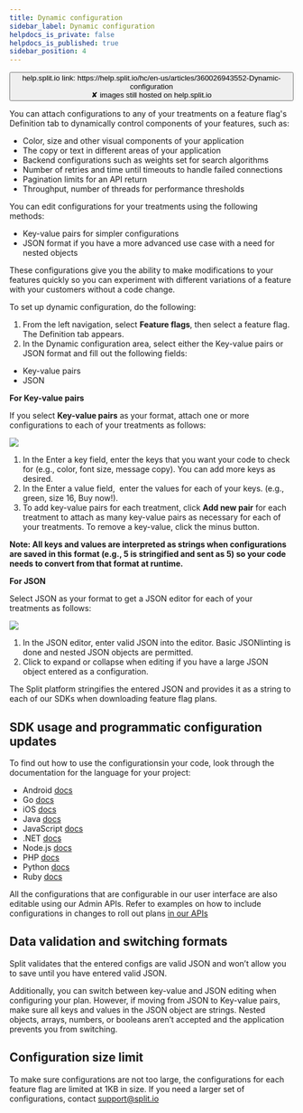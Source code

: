 ```yaml
---
title: Dynamic configuration
sidebar_label: Dynamic configuration
helpdocs_is_private: false
helpdocs_is_published: true
sidebar_position: 4
---
```


<p>
  <button style={{borderRadius:'8px', border:'1px', fontFamily:'Courier New', fontWeight:'800', textAlign:'left'}}> help.split.io link: https://help.split.io/hc/en-us/articles/360026943552-Dynamic-configuration <br /> ✘ images still hosted on help.split.io </button>
</p>

You can attach configurations to any of your treatments on a feature flag's Definition tab to dynamically control components of your features, such as:

* Color, size and other visual components of your application
* The copy or text in different areas of your application
* Backend configurations such as weights set for search algorithms
* Number of retries and time until timeouts to handle failed connections
* Pagination limits for an API return
* Throughput, number of threads for performance thresholds

You can edit configurations for your treatments using the following methods:

* Key-value pairs for simpler configurations
* JSON format if you have a more advanced use case with a need for nested objects

These configurations give you the ability to make modifications to your features quickly so you can experiment with different variations of a feature with your customers without a code change.

To set up dynamic configuration, do the following:

1. From the left navigation, select **Feature flags**, then select a feature flag. The Definition tab appears.
2. In the Dynamic configuration area, select either the Key-value pairs or JSON format and fill out the following fields:

  * Key-value pairs
  * JSON

**For Key-value pairs**

If you select **Key-value pairs** as your format, attach one or more configurations to each of your treatments as follows:

<p>
  <img src="https://help.split.io/hc/article_attachments/15628296249229" />
</p>

1. In the Enter a key field, enter the keys that you want your code to check for (e.g., color, font size, message copy). You can add more keys as desired.
2. In the Enter a value field,  enter the values for each of your keys. (e.g., green, size 16, Buy now!).
3. To add key-value pairs for each treatment, click **Add new pair** for each treatment to attach as many key-value pairs as necessary for each of your treatments. To remove a key-value, click the minus button.

**Note: All keys and values are interpreted as strings when configurations are saved in this format (e.g., 5 is stringified and sent as 5) so your code needs to convert from that format at runtime.**

**For JSON**

Select JSON as your format to get a JSON editor for each of your treatments as follows:

<p>
  <img src="https://help.split.io/hc/article_attachments/15628275774605" />
</p>

1. In the JSON editor, enter valid JSON into the editor. Basic JSONlinting is done and nested JSON objects are permitted.
2. Click to expand or collapse when editing if you have a large JSON object entered as a configuration.

The Split platform stringifies the entered JSON and provides it as a string to each of our SDKs when downloading feature flag plans.

## SDK usage and programmatic configuration updates

To find out how to use the configurationsin your code, look through the documentation for the language for your project:
* Android [docs](https://help.split.io/hc/en-us/articles/360020343291-Android-SDK#get-treatments-with-configurations) 
* Go [docs](https://help.split.io/hc/en-us/articles/360020093652#get-treatments-with-configurations) 
* iOS [docs](https://help.split.io/hc/en-us/articles/360020401491#get-treatments-with-configurations)
* Java [docs](https://help.split.io/hc/en-us/articles/360020405151#get-treatments-with-configurations)
* JavaScript [docs](https://help.split.io/hc/en-us/articles/360020448791#get-treatments-with-configurations)
* .NET [docs](https://help.split.io/hc/en-us/articles/360020240172#get-treatments-with-configurations)
* Node.js [docs](https://help.split.io/hc/en-us/articles/360020564931#get-treatments-with-configurations)
* PHP [docs](https://help.split.io/hc/en-us/articles/360020350372#get-treatments-with-configurations)
* Python [docs](https://help.split.io/hc/en-us/articles/360020359652#get-treatments-with-configurations)
* Ruby [docs](https://help.split.io/hc/en-us/articles/360020673251#get-treatments-with-configurations) 

All the configurations that are configurable in our user interface are also editable using our Admin APIs. Refer to examples on how to include configurations in changes to roll out plans [in our APIs](https://docs.split.io/v2/reference#create-split-definition-in-environment)

## Data validation and switching formats

Split validates that the entered configs are valid JSON and won’t allow you to save until you have entered valid JSON.

Additionally, you can switch between key-value and JSON editing when configuring your plan. However, if moving from JSON to Key-value pairs, make sure all keys and values in the JSON object are strings. Nested objects, arrays, numbers, or booleans aren’t accepted and the application prevents you from switching.

## Configuration size limit

To make sure configurations are not too large, the configurations for each feature flag are limited at 1KB in size. If you need a larger set of configurations, contact support@split.io